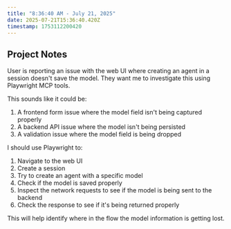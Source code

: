 ```yaml
---
title: "8:36:40 AM - July 21, 2025"
date: 2025-07-21T15:36:40.420Z
timestamp: 1753112200420
---
```


## Project Notes

User is reporting an issue with the web UI where creating an agent in a session doesn't save the model. They want me to investigate this using Playwright MCP tools. 

This sounds like it could be:
1. A frontend form issue where the model field isn't being captured properly
2. A backend API issue where the model isn't being persisted
3. A validation issue where the model field is being dropped

I should use Playwright to:
1. Navigate to the web UI
2. Create a session 
3. Try to create an agent with a specific model
4. Check if the model is saved properly
5. Inspect the network requests to see if the model is being sent to the backend
6. Check the response to see if it's being returned properly

This will help identify where in the flow the model information is getting lost.
